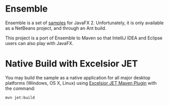 # Ensemble

Ensemble is a set of [samples](http://www.oracle.com/technetwork/java/javase/downloads/jdk8-downloads-2133151.html) for JavaFX 2. Unfortunately, it is only available as a NetBeans project, and through an Ant build.

This project is a port of Ensemble to Maven so that IntelliJ IDEA and Eclipse users can also play with JavaFX.

# Native Build with Excelsior JET

You may build the sample as a native application for all major desktop platforms (Windows, OS X, Linux) using
[Excelsior JET Maven Plugin](https://github.com/excelsior-oss/excelsior-jet-maven-plugin) with the command:
```bash
mvn jet:build
```


